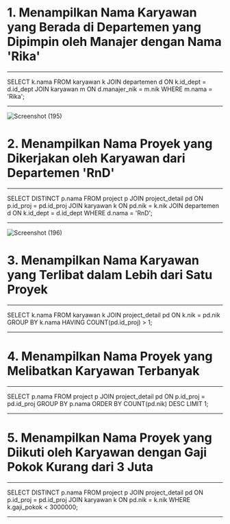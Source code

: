 
# 1. Menampilkan Nama Karyawan yang Berada di Departemen yang Dipimpin oleh Manajer dengan Nama 'Rika'
----

SELECT k.nama
FROM karyawan k
JOIN departemen d ON k.id_dept = d.id_dept
JOIN karyawan m ON d.manajer_nik = m.nik
WHERE m.nama = 'Rika';


---
![Screenshot (195)](https://github.com/MUHAMMADRIZKYEFENDI/muhammad-rizky-efendi-uas/assets/168548623/07cd95fc-2c55-47a1-834d-16e377a2f3a6)

# 2. Menampilkan Nama Proyek yang Dikerjakan oleh Karyawan dari Departemen 'RnD'

---
SELECT DISTINCT p.nama
FROM project p
JOIN project_detail pd ON p.id_proj = pd.id_proj
JOIN karyawan k ON pd.nik = k.nik
JOIN departemen d ON k.id_dept = d.id_dept
WHERE d.nama = 'RnD';

---
![Screenshot (196)](https://github.com/MUHAMMADRIZKYEFENDI/muhammad-rizky-efendi-uas/assets/168548623/8b17cd8f-ba3e-447d-b790-2600b339d251)

# 3. Menampilkan Nama Karyawan yang Terlibat dalam Lebih dari Satu Proyek
---
SELECT k.nama
FROM karyawan k
JOIN project_detail pd ON k.nik = pd.nik
GROUP BY k.nama
HAVING COUNT(pd.id_proj) > 1;

---

# 4. Menampilkan Nama Proyek yang Melibatkan Karyawan Terbanyak
---
SELECT p.nama
FROM project p
JOIN project_detail pd ON p.id_proj = pd.id_proj
GROUP BY p.nama
ORDER BY COUNT(pd.nik) DESC
LIMIT 1;

---
# 5. Menampilkan Nama Proyek yang Diikuti oleh Karyawan dengan Gaji Pokok Kurang dari 3 Juta
---
SELECT DISTINCT p.nama
FROM project p
JOIN project_detail pd ON p.id_proj = pd.id_proj
JOIN karyawan k ON pd.nik = k.nik
WHERE k.gaji_pokok < 3000000;

---
